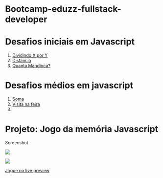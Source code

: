 # Bootcamp-eduzz-fullstack-developer


# Desafios iniciais em Javascript
<ol>
<li><a  href = "javascript/desafios/Dividindo X por Y.js">Dividindo X por Y</a></li>
<li><a href = "javascript/desafios/distancia.js">Distância</a></li>
<li><a href = "javascript/desafios/quantamandioca.js">Quanta Mandioca?</a></li>
</ol>

# Desafios médios em javascript
<ol>
<li><a  href = "javascript/desafios/soma.js">Soma</a></li>
<li><a href = "javascript/desafios/Visita na feira.js">Visita na feira</a></li>
<li><a href = "javascript/desafios/"></a></li>
</ol>

# Projeto: Jogo da memória Javascript

<p>Screenshot</p>
<img src = "preview.gif">

<a href = "github.com/nivandosoares/javscript-memory-game"><img src = "https://img.shields.io/badge/GitHub-100000?style=for-the-badge&logo=github&logoColor=white"></a>

<a href = "javascript-memory-game.vercel.app">Jogue no live preview</a>

